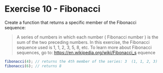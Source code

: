 # Exercise 10 - Fibonacci

Create a function that returns a specific member of the Fibonacci sequence:

> A series of numbers in which each number ( Fibonacci number ) is the sum of the two preceding numbers.
> In this exercise, the Fibonacci sequence used is 1, 1, 2, 3, 5, 8, etc.
> To learn more about Fibonacci sequences, go to: https://en.wikipedia.org/wiki/Fibonacci_s equence

```javascript
fibonacci(4); // returns the 4th member of the series: 3  (1, 1, 2, 3)
fibonacci(6); // returns 8
```
